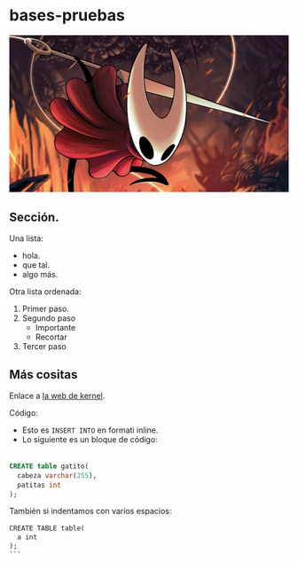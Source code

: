 # bases-pruebas
![Cuando sale sliksong](1247213.jpg)

## Sección.
Una lista:
- hola.
- que tal.
- algo más.

Otra lista ordenada:
1. Primer paso.
2. Segundo paso
   - Importante
   - Recortar
3. Tercer paso

## Más cositas
Enlace a [la web de kernel](https://kernel.org).

Código:
- Esto es `INSERT INTO` en formati inline.
- Lo siguiente es un bloque de código:

```sql

CREATE table gatito(
  cabeza varchar(255),
  patitas int
);
```

También si indentamos con varios espacios:

    CREATE TABLE table(
      a int
    );
    ```
